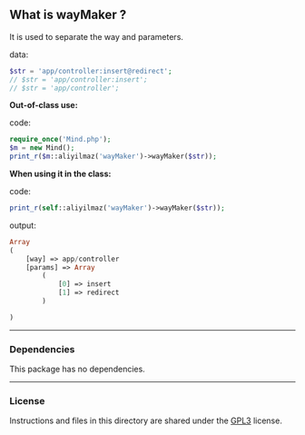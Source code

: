 ## What is wayMaker ?

It is used to separate the way and parameters.

data:
```php
$str = 'app/controller:insert@redirect';
// $str = 'app/controller:insert';
// $str = 'app/controller';
```

**Out-of-class use:**

code:
```php
require_once('Mind.php');
$m = new Mind();
print_r($m::aliyilmaz('wayMaker')->wayMaker($str));
```

**When using it in the class:**

code:
```php
print_r(self::aliyilmaz('wayMaker')->wayMaker($str));
```

output:
```php
Array
(
    [way] => app/controller
    [params] => Array
        (
            [0] => insert
            [1] => redirect
        )

)
```

---

### Dependencies
This package has no dependencies.

---

### License
Instructions and files in this directory are shared under the [GPL3](https://github.com/aliyilmaz/wayMaker/blob/main/LICENSE) license.